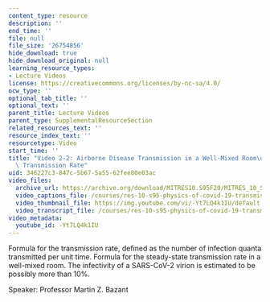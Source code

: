 ```yaml
---
content_type: resource
description: ''
end_time: ''
file: null
file_size: '26754856'
hide_download: true
hide_download_original: null
learning_resource_types:
- Lecture Videos
license: https://creativecommons.org/licenses/by-nc-sa/4.0/
ocw_type: ''
optional_tab_title: ''
optional_text: ''
parent_title: Lecture Videos
parent_type: SupplementalResourceSection
related_resources_text: ''
resource_index_text: ''
resourcetype: Video
start_time: ''
title: "Video 2-2: Airborne Disease Transmission in a Well-Mixed Room\u2014Airborne\
  \ Transmission Rate"
uid: 346227c3-847c-5b67-5a55-62fee80e03ac
video_files:
  archive_url: https://archive.org/download/MITRES10.S95F20/MITRES_10_S95F20_0202_300k.mp4
  video_captions_file: /courses/res-10-s95-physics-of-covid-19-transmission-fall-2020/1134bce5a7e35ef3bef547b5a6972ec6_-Yt7LQ4k1IU.vtt
  video_thumbnail_file: https://img.youtube.com/vi/-Yt7LQ4k1IU/default.jpg
  video_transcript_file: /courses/res-10-s95-physics-of-covid-19-transmission-fall-2020/41dd2efc4249930634d0d1f7abcb8ec3_-Yt7LQ4k1IU.pdf
video_metadata:
  youtube_id: -Yt7LQ4k1IU
---
```


Formula for the transmission rate, defined as the number of infection quanta transmitted per unit time. Formula for the steady-state transmission rate in a well-mixed room. The infectivity of a SARS-CoV-2 virion is estimated to be possibly more than 10%.

Speaker: Professor Martin Z. Bazant

